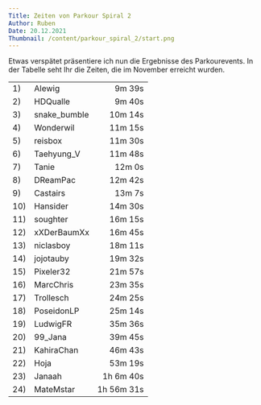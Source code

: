 ```yaml
---
Title: Zeiten von Parkour Spiral 2
Author: Ruben
Date: 20.12.2021
Thumbnail: /content/parkour_spiral_2/start.png
---
```



<style>
	td:last-child {
		text-align: right;
	}
</style>


<section>
Etwas verspätet präsentiere ich nun die Ergebnisse des Parkourevents.
In der Tabelle seht Ihr die Zeiten, die im November erreicht wurden.
</section>


<section>
<table>
<tr><td>1)</td><td>Alewig</td><td>9m 39s</td></tr>
<tr><td>2)</td><td>HDQualle</td><td>9m 40s</td></tr>
<tr><td>3)</td><td>snake_bumble</td><td>10m 14s</td></tr>
<tr><td>4)</td><td>Wonderwil</td><td>11m 15s</td></tr>
<tr><td>5)</td><td>reisbox</td><td>11m 30s</td></tr>
<tr><td>6)</td><td>Taehyung_V</td><td>11m 48s</td></tr>
<tr><td>7)</td><td>Tanie</td><td>12m 0s</td></tr>
<tr><td>8)</td><td>DReamPac</td><td>12m 42s</td></tr>
<tr><td>9)</td><td>Castairs</td><td>13m 7s</td></tr>
<tr><td>10)</td><td>Hansider</td><td>14m 30s</td></tr>
<tr><td>11)</td><td>soughter</td><td>16m 15s</td></tr>
<tr><td>12)</td><td>xXDerBaumXx</td><td>16m 45s</td></tr>
<tr><td>13)</td><td>niclasboy</td><td>18m 11s</td></tr>
<tr><td>14)</td><td>jojotauby</td><td>19m 32s</td></tr>
<tr><td>15)</td><td>Pixeler32</td><td>21m 57s</td></tr>
<tr><td>16)</td><td>MarcChris</td><td>23m 35s</td></tr>
<tr><td>17)</td><td>Trollesch</td><td>24m 25s</td></tr>
<tr><td>18)</td><td>PoseidonLP</td><td>25m 14s</td></tr>
<tr><td>19)</td><td>LudwigFR</td><td>35m 36s</td></tr>
<tr><td>20)</td><td>99_Jana</td><td>39m 45s</td></tr>
<tr><td>21)</td><td>KahiraChan</td><td>46m 43s</td></tr>
<tr><td>22)</td><td>Hoja</td><td>53m 19s</td></tr>
<tr><td>23)</td><td>Janaah</td><td>1h 6m 40s</td></tr>
<tr><td>24)</td><td>MateMstar</td><td>1h 56m 31s</td></tr>
</table>
</section>
